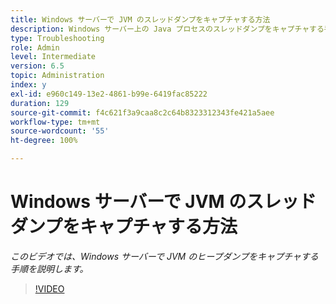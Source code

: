 ```yaml
---
title: Windows サーバーで JVM のスレッドダンプをキャプチャする方法
description: Windows サーバー上の Java プロセスのスレッドダンプをキャプチャする手順
type: Troubleshooting
role: Admin
level: Intermediate
version: 6.5
topic: Administration
index: y
exl-id: e960c149-13e2-4861-b99e-6419fac85222
duration: 129
source-git-commit: f4c621f3a9caa8c2c64b8323312343fe421a5aee
workflow-type: tm+mt
source-wordcount: '55'
ht-degree: 100%

---
```


# Windows サーバーで JVM のスレッドダンプをキャプチャする方法

*このビデオでは、Windows サーバーで JVM のヒープダンプをキャプチャする手順を説明します。*

>[!VIDEO](https://video.tv.adobe.com/v/335493?quality=12&learn=on)
